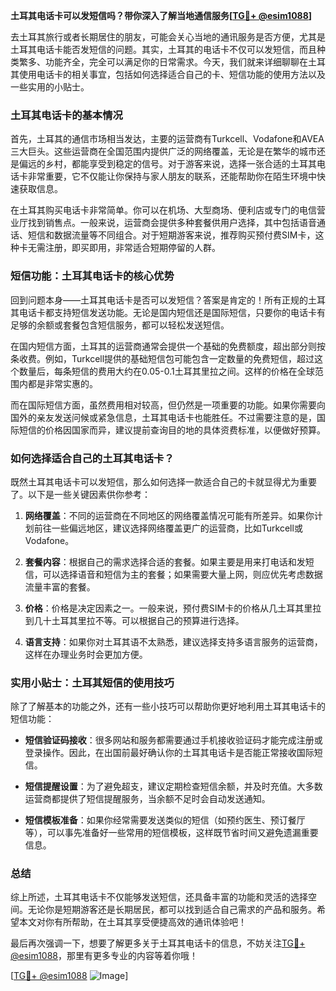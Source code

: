 **土耳其电话卡可以发短信吗？带你深入了解当地通信服务[[TG💪+ @esim1088](https://t.me/s/esim1088)]**

去土耳其旅行或者长期居住的朋友，可能会关心当地的通讯服务是否方便，尤其是土耳其电话卡能否发短信的问题。其实，土耳其的电话卡不仅可以发短信，而且种类繁多、功能齐全，完全可以满足你的日常需求。今天，我们就来详细聊聊在土耳其使用电话卡的相关事宜，包括如何选择适合自己的卡、短信功能的使用方法以及一些实用的小贴士。

### 土耳其电话卡的基本情况

首先，土耳其的通信市场相当发达，主要的运营商有Turkcell、Vodafone和AVEA三大巨头。这些运营商在全国范围内提供广泛的网络覆盖，无论是在繁华的城市还是偏远的乡村，都能享受到稳定的信号。对于游客来说，选择一张合适的土耳其电话卡非常重要，它不仅能让你保持与家人朋友的联系，还能帮助你在陌生环境中快速获取信息。

在土耳其购买电话卡非常简单。你可以在机场、大型商场、便利店或专门的电信营业厅找到销售点。一般来说，运营商会提供多种套餐供用户选择，其中包括语音通话、短信和数据流量等不同组合。对于短期游客来说，推荐购买预付费SIM卡，这种卡无需注册，即买即用，非常适合短期停留的人群。

### 短信功能：土耳其电话卡的核心优势

回到问题本身——土耳其电话卡是否可以发短信？答案是肯定的！所有正规的土耳其电话卡都支持短信发送功能。无论是国内短信还是国际短信，只要你的电话卡有足够的余额或套餐包含短信服务，都可以轻松发送短信。

在国内短信方面，土耳其的运营商通常会提供一个基础的免费额度，超出部分则按条收费。例如，Turkcell提供的基础短信包可能包含一定数量的免费短信，超过这个数量后，每条短信的费用大约在0.05-0.1土耳其里拉之间。这样的价格在全球范围内都是非常实惠的。

而在国际短信方面，虽然费用相对较高，但仍然是一项重要的功能。如果你需要向国外的亲友发送问候或紧急信息，土耳其电话卡也能胜任。不过需要注意的是，国际短信的价格因国家而异，建议提前查询目的地的具体资费标准，以便做好预算。

### 如何选择适合自己的土耳其电话卡？

既然土耳其电话卡可以发短信，那么如何选择一款适合自己的卡就显得尤为重要了。以下是一些关键因素供你参考：

1. **网络覆盖**：不同的运营商在不同地区的网络覆盖情况可能有所差异。如果你计划前往一些偏远地区，建议选择网络覆盖更广的运营商，比如Turkcell或Vodafone。
   
2. **套餐内容**：根据自己的需求选择合适的套餐。如果主要是用来打电话和发短信，可以选择语音和短信为主的套餐；如果需要大量上网，则应优先考虑数据流量丰富的套餐。

3. **价格**：价格是决定因素之一。一般来说，预付费SIM卡的价格从几土耳其里拉到几十土耳其里拉不等。可以根据自己的预算进行选择。

4. **语言支持**：如果你对土耳其语不太熟悉，建议选择支持多语言服务的运营商，这样在办理业务时会更加方便。

### 实用小贴士：土耳其短信的使用技巧

除了了解基本的功能之外，还有一些小技巧可以帮助你更好地利用土耳其电话卡的短信功能：

- **短信验证码接收**：很多网站和服务都需要通过手机接收验证码才能完成注册或登录操作。因此，在出国前最好确认你的土耳其电话卡是否能正常接收国际短信。

- **短信提醒设置**：为了避免超支，建议定期检查短信余额，并及时充值。大多数运营商都提供了短信提醒服务，当余额不足时会自动发送通知。

- **短信模板准备**：如果你经常需要发送类似的短信（如预约医生、预订餐厅等），可以事先准备好一些常用的短信模板，这样既节省时间又避免遗漏重要信息。

### 总结

综上所述，土耳其电话卡不仅能够发送短信，还具备丰富的功能和灵活的选择空间。无论你是短期游客还是长期居民，都可以找到适合自己需求的产品和服务。希望本文对你有所帮助，在土耳其享受便捷高效的通讯体验吧！

最后再次强调一下，想要了解更多关于土耳其电话卡的信息，不妨关注[TG💪+ @esim1088](https://t.me/s/esim1088)，那里有更多专业的内容等着你哦！

[[TG💪+ @esim1088](https://t.me/s/esim1088) ![Image](https://i.postimg.cc/4NQfJmqS/Snipaste-2025-05-13-00-14-12.png)]